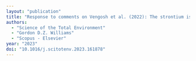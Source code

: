 ```yaml
---
layout: "publication"
title: "Response to comments on Vengosh et al. (2022): The strontium isotope fingerprint of phosphate rocks mining"
authors:
  - "Science of the Total Environment"
  - "Gordon D.Z. Williams"
  - "Scopus - Elsevier"
year: "2023"
doi: "10.1016/j.scitotenv.2023.161878"
---
```


